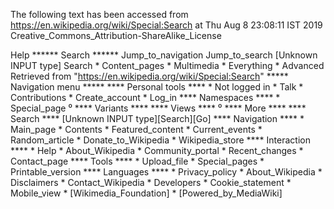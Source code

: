 The following text has been accessed from https://en.wikipedia.org/wiki/Special:Search at Thu Aug 8 23:08:11 IST 2019
Creative_Commons_Attribution-ShareAlike_License


















Help
****** Search ******
Jump_to_navigation Jump_to_search
[Unknown INPUT type]
Search
    * Content_pages
    * Multimedia
    * Everything
    * Advanced
Retrieved from "https://en.wikipedia.org/wiki/Special:Search"
***** Navigation menu *****
**** Personal tools ****
    * Not logged in
    * Talk
    * Contributions
    * Create_account
    * Log_in
**** Namespaces ****
    * Special_page
⁰
**** Variants ****
**** Views ****
⁰
**** More ****
**** Search ****
[Unknown INPUT type][Search][Go]
**** Navigation ****
    * Main_page
    * Contents
    * Featured_content
    * Current_events
    * Random_article
    * Donate_to_Wikipedia
    * Wikipedia_store
**** Interaction ****
    * Help
    * About_Wikipedia
    * Community_portal
    * Recent_changes
    * Contact_page
**** Tools ****
    * Upload_file
    * Special_pages
    * Printable_version
**** Languages ****
    * Privacy_policy
    * About_Wikipedia
    * Disclaimers
    * Contact_Wikipedia
    * Developers
    * Cookie_statement
    * Mobile_view
    * [Wikimedia_Foundation]
    * [Powered_by_MediaWiki]
